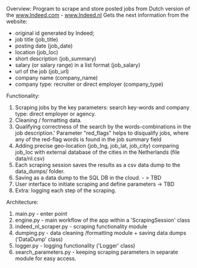 
Overview:
Program to scrape and store posted jobs from Dutch version of the www.Indeed.com - www.Indeed.nl
Gets the next information from the website:
- original id generated by Indeed;
- job title (job_title)
- posting date (job_date)
- location  (job_loc)
- short description (job_summary)
- salary (or salary range) in a list format (job_salary)
- url of the job (job_url)
- company name (company_name)
- company type: recruiter or direct employer (company_type)

Functionality:
1. Scraping jobs by the key parameters: search key-words and company type: direct employer or agency.
2. Cleaning / formatting data.
3. Qualifying correctness of the search by the words-combinations in the job description.'
Parameter "red_flags" helps to disqualify jobs, where any of the red-flag words is found in the job summary field
4. Adding precise geo-location (job_lng, job_lat, job_city) comparing job_loc with external database of the cities in the Netherlands
   (file data/nl.csv)
5. Each scraping session saves the results as a csv data dump to the data_dumps/ folder.
6. Saving as a data dump to the SQL DB in the cloud. - > TBD
7. User interface to initiate scraping and define parameters -> TBD
8. Extra: logging each step of the scraping.


Architecture:
1. main.py - enter point
2. engine.py - main workflow of the app within a 'ScrapingSession' class
3. indeed_nl_scraper.py - scraping functionality module
4. dumping.py -  data cleaning /formatting module + saving data dumps ('DataDump' class)
5. logger.py - logging functionality ('Logger' class)
6. search_parameters.py - keeping scraping parameters in separate module for easy access.







